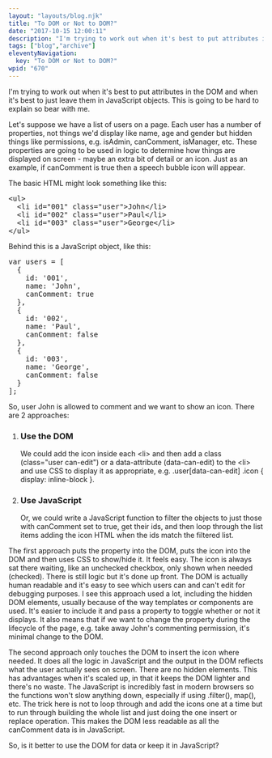 ```yaml
---
layout: "layouts/blog.njk"
title: "To DOM or Not to DOM?"
date: "2017-10-15 12:00:11"
description: "I'm trying to work out when it's best to put attributes in the DOM and when it's best to just leave them in JavaScript objects"
tags: ["blog","archive"]
eleventyNavigation:
  key: "To DOM or Not to DOM?"
wpid: "670"
---
```

I'm trying to work out when it's best to put attributes in the DOM and when it's best to just leave them in JavaScript objects. This is going to be hard to explain so bear with me.

Let's suppose we have a list of users on a page. Each user has a number of properties, not things we'd display like name, age and gender but hidden things like permissions, e.g. isAdmin, canComment, isManager, etc. These properties are going to be used in logic to determine how things are displayed on screen - maybe an extra bit of detail or an icon. Just as an example, if canComment is true then a speech bubble icon will appear.

The basic HTML might look something like this:
<pre>&lt;ul&gt;
  &lt;li id="001" class="user"&gt;John&lt;/li&gt;
  &lt;li id="002" class="user"&gt;Paul&lt;/li&gt;
  &lt;li id="003" class="user"&gt;George&lt;/li&gt;
&lt;/ul&gt;
</pre>
Behind this is a JavaScript object, like this:
<pre>var users = [
  {
    id: '001',
    name: 'John',
    canComment: true
  },
  {
    id: '002',
    name: 'Paul',
    canComment: false
  },
  {
    id: '003',
    name: 'George',
    canComment: false
  }
];
</pre>
So, user John is allowed to comment and we want to show an icon. There are 2 approaches:
<ol>
 	<li>
<h3>Use the DOM</h3>
We could add the icon inside each &lt;li&gt; and then add a class (class="user can-edit") or a data-attribute (data-can-edit) to the &lt;li&gt; and use CSS to display it as appropriate, e.g. .user[data-can-edit] .icon { display: inline-block }.</li>
 	<li>
<h3>Use JavaScript</h3>
Or, we could write a JavaScript function to filter the objects to just those with canComment set to true, get their ids, and then loop through the list items adding the icon HTML when the ids match the filtered list.</li>
</ol>
The first approach puts the property into the DOM, puts the icon into the DOM and then uses CSS to show/hide it. It feels easy. The icon is always sat there waiting, like an unchecked checkbox, only shown when needed (checked). There is still logic but it's done up front. The DOM is actually human readable and it's easy to see which users can and can't edit for debugging purposes. I see this approach used a lot, including the hidden DOM elements, usually because of the way templates or components are used. It's easier to include it and pass a property to toggle whether or not it displays. It also means that if we want to change the property during the lifecycle of the page, e.g. take away John's commenting permission, it's minimal change to the DOM.

The second approach only touches the DOM to insert the icon where needed. It does all the logic in JavaScript and the output in the DOM reflects what the user actually sees on screen. There are no hidden elements. This has advantages when it's scaled up, in that it keeps the DOM lighter and there's no waste. The JavaScript is incredibly fast in modern browsers so the functions won't slow anything down, especially if using .filter(), map(), etc. The trick here is not to loop through and add the icons one at a time but to run through building the whole list and just doing the one insert or replace operation. This makes the DOM less readable as all the canComment data is in JavaScript.

So, is it better to use the DOM for data or keep it in JavaScript?

&nbsp;